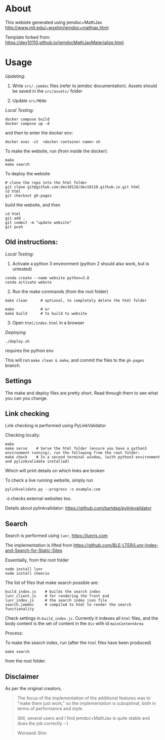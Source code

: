 
# About

This webiste generated using jemdoc+MathJax http://www.mit.edu/~wsshin/jemdoc+mathjax.html. 

Template forked from: https://dev10110.github.io/jemdocMathJaxMaterialize.html.

# Usage

*Updating:*

1. Write ```src/.jemdoc``` files (refer to jemdoc documentation). Assets should be saved in the ```src/assets/``` folder

2. Update ```src/MENU```


*Local Testing:*
```
docker compose build
docker compose up -d
```
and then to enter the docker env:
```
docker exec -it  <docker container name> sh
```

To make the website, run (from inside the docker):
```
make
make search
```

To deploy the website
```
# clone the repo into the html folder
git clone git@github.com:dev10110/dev10110.github.io.git html
cd html
git checkout gh-pages 
```
build the website, and then
```
cd html
git add .
git commit -m "update website"
git push
```

## Old instructions:

*Local Testing:*

1. Activate a python 3 environment (python 2 should also work, but is untested)
```
conda create --name website python=3.8
conda activate webste
```
2. Run the make commands (from the root folder)
```
make clean      # optional, to completely delete the html folder

make            # or
make build      # to build to website

```
3. Open ```html/index.html``` in a browser

*Deploying*
```
./deploy.sh
```
requires the python env

This will run ```make clean & make```, and commit the files to the ```gh-pages``` branch.


## Settings

The make and deploy files are pretty short. Read through them to see what you can you change.

## Link checking
Link checking is performed using PyLinkValidator

Checking locally:

```
make
make serve    # Serve the html folder (ensure you have a python3 environment running), run the following from the root folder:
make check    # In a second terminal window, (with python3 environment and pylinkvalidate installed)
```
Which will print details on which links are broken

To check a live running website, simply run
```
pylinkvalidate.py --progress -o example.com
```

```-O``` checks external websites too.

Details about pylinkvalidator: https://github.com/bartdag/pylinkvalidator

## Search

Search is performed using ```lunr```, https://lunrjs.com

The implementation is lifted from https://github.com/BLE-LTER/Lunr-Index-and-Search-for-Static-Sites

Essentially, from the root folder
```
node install lunr
node install cheerio
```
The list of files that make search possible are:
```
build_index.js    # builds the search index
lunr_client.js    # for rendering the front end
lunr_index.js     # the search index json file
search.jemdoc     # compiled to html to render the search functionality
```

Check settings in ```build_index.js```. Currently it indexes all `html` files, and the body content is the set of content in the `div` with id `mainContentArea`

Process:

To make the search index, run (after the `html` files have been produced)
```
make search
```
from the root folder.



Disclaimer
----------
As per the original creators, 
> The focus of the implementation of the additional features was to "make them just work," so the implementation is suboptimal, both in terms of performance and style.  
>
> Still, several users and I find jemdoc+MathJax is quite stable and does the job correctly :-)
>
> Wonseok Shin

